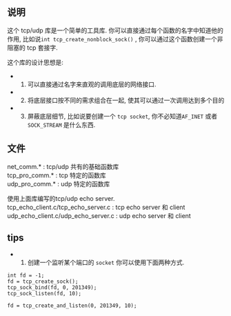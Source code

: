 ## 说明
这个 tcp/udp 库是一个简单的工具库. 你可以直接通过每个函数的名字中知道他的作用, 比如说`int tcp_create_nonblock_sock()` , 你可以通过这个函数创建一个非阻塞的 tcp 套接字.<br/>

这个库的设计思想是:<br/>
+ 1. 可以直接通过名字来直观的调用底层的网络接口.
+ 2. 将底层接口按不同的需求组合在一起, 使其可以通过一次调用达到多个目的
+ 3. 屏蔽底层细节, 比如说要创建一个 `tcp socket`, 你不必知道`AF_INET` 或者 `SOCK_STREAM` 是什么东西.

## 文件
net_comm.* : tcp/udp 共有的基础函数库 <br/>
tcp_pro_comm.* : tcp 特定的函数库 <br/>
udp_pro_comm.* : udp 特定的函数库 <br/>

使用上面库编写的tcp/udp echo server.<br/>
tcp_echo_client.c/tcp_echo_server.c : tcp echo server 和 client <br/>
udp_echo_client.c/udp_echo_server.c : udp echo server 和 client <br/>

## tips

+ 1. 创建一个监听某个端口的 `socket` 你可以使用下面两种方式.<br/>

```
int fd = -1;
fd = tcp_create_sock();
tcp_sock_bind(fd, 0, 201349);
tcp_sock_listen(fd, 10);
```

```
fd = tcp_create_and_listen(0, 201349, 10);
```

